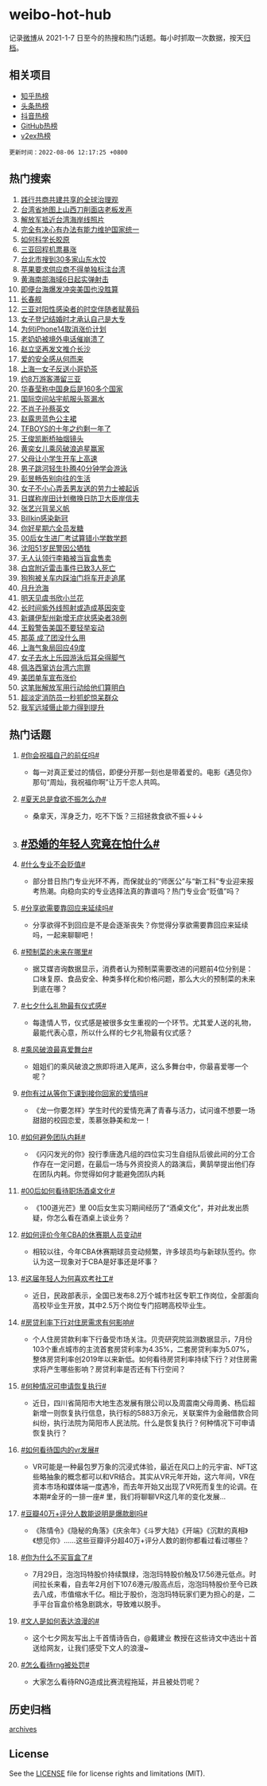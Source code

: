 # weibo-hot-hub

记录[微博](https://www.weibo.com)从 2021-1-7 日至今的热搜和热门话题。每小时抓取一次数据，按天[归档](archives)。

## 相关项目

- [知乎热榜](https://github.com/lonnyzhang423/zhihu-hot-hub)
- [头条热榜](https://github.com/lonnyzhang423/toutiao-hot-hub)
- [抖音热榜](https://github.com/lonnyzhang423/douyin-hot-hub)
- [GitHub热榜](https://github.com/lonnyzhang423/github-hot-hub)
- [v2ex热榜](https://github.com/lonnyzhang423/v2ex-hot-hub)


`更新时间：2022-08-06 12:17:25 +0800`

## 热门搜索

1. [践行共商共建共享的全球治理观](https://m.weibo.cn/search?containerid=100103type%3D1%26t%3D10%26q%3D%23%E8%B7%B5%E8%A1%8C%E5%85%B1%E5%95%86%E5%85%B1%E5%BB%BA%E5%85%B1%E4%BA%AB%E7%9A%84%E5%85%A8%E7%90%83%E6%B2%BB%E7%90%86%E8%A7%82%23&stream_entry_id=51&isnewpage=1&extparam=seat%3D1%26pos%3D0%26filter_type%3Drealtimehot%26dgr%3D0%26c_type%3D51%26cate%3D10103%26display_time%3D1659759443%26pre_seqid%3D16597594437610435143154&luicode=10000011&lfid=106003type%253D25%2526t%253D3%2526disable_hot%253D1%2526filter_type%253Drealtimehot)
1. [台湾省地图上山西刀削面店老板发声](https://m.weibo.cn/search?containerid=100103type%3D1%26t%3D10%26q%3D%23%E5%8F%B0%E6%B9%BE%E7%9C%81%E5%9C%B0%E5%9B%BE%E4%B8%8A%E5%B1%B1%E8%A5%BF%E5%88%80%E5%89%8A%E9%9D%A2%E5%BA%97%E8%80%81%E6%9D%BF%E5%8F%91%E5%A3%B0%23&stream_entry_id=31&isnewpage=1&extparam=seat%3D1%26lcate%3D5001%26c_type%3D31%26cate%3D0%26filter_type%3Drealtimehot%26pos%3D0%26flag%3D4%26realpos%3D1%26dgr%3D0%26display_time%3D1659759443%26pre_seqid%3D16597594437610435143154&luicode=10000011&lfid=106003type%253D25%2526t%253D3%2526disable_hot%253D1%2526filter_type%253Drealtimehot)
1. [解放军抵近台湾海岸线照片](https://m.weibo.cn/search?containerid=100103type%3D1%26t%3D10%26q%3D%23%E8%A7%A3%E6%94%BE%E5%86%9B%E6%8A%B5%E8%BF%91%E5%8F%B0%E6%B9%BE%E6%B5%B7%E5%B2%B8%E7%BA%BF%E7%85%A7%E7%89%87%23&stream_entry_id=31&isnewpage=1&extparam=seat%3D1%26lcate%3D5001%26c_type%3D31%26cate%3D0%26filter_type%3Drealtimehot%26pos%3D1%26flag%3D16%26realpos%3D2%26dgr%3D0%26display_time%3D1659759443%26pre_seqid%3D16597594437610435143154&luicode=10000011&lfid=106003type%253D25%2526t%253D3%2526disable_hot%253D1%2526filter_type%253Drealtimehot)
1. [完全有决心有办法有能力维护国家统一](https://m.weibo.cn/search?containerid=100103type%3D1%26t%3D10%26q%3D%23%E5%AE%8C%E5%85%A8%E6%9C%89%E5%86%B3%E5%BF%83%E6%9C%89%E5%8A%9E%E6%B3%95%E6%9C%89%E8%83%BD%E5%8A%9B%E7%BB%B4%E6%8A%A4%E5%9B%BD%E5%AE%B6%E7%BB%9F%E4%B8%80%23&stream_entry_id=31&isnewpage=1&extparam=seat%3D1%26lcate%3D5001%26c_type%3D31%26cate%3D0%26filter_type%3Drealtimehot%26pos%3D2%26flag%3D0%26realpos%3D3%26dgr%3D0%26display_time%3D1659759443%26pre_seqid%3D16597594437610435143154&luicode=10000011&lfid=106003type%253D25%2526t%253D3%2526disable_hot%253D1%2526filter_type%253Drealtimehot)
1. [如何科学长胶原](https://m.weibo.cn/search?containerid=100103type%3D1%26t%3D10%26q%3D%23%E5%A6%82%E4%BD%95%E7%A7%91%E5%AD%A6%E9%95%BF%E8%83%B6%E5%8E%9F%23&stream_entry_id=31&isnewpage=1&extparam=seat%3D1%26lcate%3D5001%26c_type%3D31%26adid%3D162053%26cate%3D0%26filter_type%3Drealtimehot%26pos%3D3%26topic_ad%3D1%26dgr%3D0%26display_time%3D1659759443%26pre_seqid%3D16597594437610435143154&luicode=10000011&lfid=106003type%253D25%2526t%253D3%2526disable_hot%253D1%2526filter_type%253Drealtimehot)
1. [三亚回程机票暴涨](https://m.weibo.cn/search?containerid=100103type%3D1%26t%3D10%26q%3D%23%E4%B8%89%E4%BA%9A%E5%9B%9E%E7%A8%8B%E6%9C%BA%E7%A5%A8%E6%9A%B4%E6%B6%A8%23&stream_entry_id=31&isnewpage=1&extparam=seat%3D1%26lcate%3D5001%26c_type%3D31%26cate%3D0%26filter_type%3Drealtimehot%26pos%3D4%26flag%3D1%26realpos%3D4%26dgr%3D0%26display_time%3D1659759443%26pre_seqid%3D16597594437610435143154&luicode=10000011&lfid=106003type%253D25%2526t%253D3%2526disable_hot%253D1%2526filter_type%253Drealtimehot)
1. [台北市搜到30多家山东水饺](https://m.weibo.cn/search?containerid=100103type%3D1%26t%3D10%26q%3D%23%E5%8F%B0%E5%8C%97%E5%B8%82%E6%90%9C%E5%88%B030%E5%A4%9A%E5%AE%B6%E5%B1%B1%E4%B8%9C%E6%B0%B4%E9%A5%BA%23&stream_entry_id=31&isnewpage=1&extparam=seat%3D1%26lcate%3D5001%26c_type%3D31%26cate%3D0%26filter_type%3Drealtimehot%26pos%3D5%26flag%3D1%26realpos%3D5%26dgr%3D0%26display_time%3D1659759443%26pre_seqid%3D16597594437610435143154&luicode=10000011&lfid=106003type%253D25%2526t%253D3%2526disable_hot%253D1%2526filter_type%253Drealtimehot)
1. [苹果要求供应商不得单独标注台湾](https://m.weibo.cn/search?containerid=100103type%3D1%26t%3D10%26q%3D%23%E8%8B%B9%E6%9E%9C%E8%A6%81%E6%B1%82%E4%BE%9B%E5%BA%94%E5%95%86%E4%B8%8D%E5%BE%97%E5%8D%95%E7%8B%AC%E6%A0%87%E6%B3%A8%E5%8F%B0%E6%B9%BE%23&stream_entry_id=31&isnewpage=1&extparam=seat%3D1%26lcate%3D5001%26c_type%3D31%26cate%3D0%26filter_type%3Drealtimehot%26pos%3D6%26flag%3D0%26realpos%3D6%26dgr%3D0%26display_time%3D1659759443%26pre_seqid%3D16597594437610435143154&luicode=10000011&lfid=106003type%253D25%2526t%253D3%2526disable_hot%253D1%2526filter_type%253Drealtimehot)
1. [黄海南部海域6日起实弹射击](https://m.weibo.cn/search?containerid=100103type%3D1%26t%3D10%26q%3D%23%E9%BB%84%E6%B5%B7%E5%8D%97%E9%83%A8%E6%B5%B7%E5%9F%9F6%E6%97%A5%E8%B5%B7%E5%AE%9E%E5%BC%B9%E5%B0%84%E5%87%BB%23&stream_entry_id=31&isnewpage=1&extparam=seat%3D1%26lcate%3D5001%26c_type%3D31%26cate%3D0%26filter_type%3Drealtimehot%26pos%3D7%26flag%3D1%26realpos%3D7%26dgr%3D0%26display_time%3D1659759443%26pre_seqid%3D16597594437610435143154&luicode=10000011&lfid=106003type%253D25%2526t%253D3%2526disable_hot%253D1%2526filter_type%253Drealtimehot)
1. [即便台海爆发冲突美国也没胜算](https://m.weibo.cn/search?containerid=100103type%3D1%26t%3D10%26q%3D%23%E5%8D%B3%E4%BE%BF%E5%8F%B0%E6%B5%B7%E7%88%86%E5%8F%91%E5%86%B2%E7%AA%81%E7%BE%8E%E5%9B%BD%E4%B9%9F%E6%B2%A1%E8%83%9C%E7%AE%97%23&stream_entry_id=31&isnewpage=1&extparam=seat%3D1%26lcate%3D5001%26c_type%3D31%26cate%3D0%26filter_type%3Drealtimehot%26pos%3D8%26flag%3D0%26realpos%3D8%26dgr%3D0%26display_time%3D1659759443%26pre_seqid%3D16597594437610435143154&luicode=10000011&lfid=106003type%253D25%2526t%253D3%2526disable_hot%253D1%2526filter_type%253Drealtimehot)
1. [长春舰](https://m.weibo.cn/search?containerid=100103type%3D1%26t%3D10%26q%3D%23%E9%95%BF%E6%98%A5%E8%88%B0%23&stream_entry_id=31&isnewpage=1&extparam=seat%3D1%26lcate%3D5001%26c_type%3D31%26cate%3D0%26filter_type%3Drealtimehot%26pos%3D9%26flag%3D0%26realpos%3D9%26dgr%3D0%26display_time%3D1659759443%26pre_seqid%3D16597594437610435143154&luicode=10000011&lfid=106003type%253D25%2526t%253D3%2526disable_hot%253D1%2526filter_type%253Drealtimehot)
1. [三亚对阳性感染者的时空伴随者赋黄码](https://m.weibo.cn/search?containerid=100103type%3D1%26t%3D10%26q%3D%23%E4%B8%89%E4%BA%9A%E5%AF%B9%E9%98%B3%E6%80%A7%E6%84%9F%E6%9F%93%E8%80%85%E7%9A%84%E6%97%B6%E7%A9%BA%E4%BC%B4%E9%9A%8F%E8%80%85%E8%B5%8B%E9%BB%84%E7%A0%81%23&stream_entry_id=31&isnewpage=1&extparam=seat%3D1%26lcate%3D5001%26c_type%3D31%26cate%3D0%26filter_type%3Drealtimehot%26pos%3D10%26flag%3D0%26realpos%3D10%26dgr%3D0%26display_time%3D1659759443%26pre_seqid%3D16597594437610435143154&luicode=10000011&lfid=106003type%253D25%2526t%253D3%2526disable_hot%253D1%2526filter_type%253Drealtimehot)
1. [女子登记结婚时才承认自己是大专](https://m.weibo.cn/search?containerid=100103type%3D1%26t%3D10%26q%3D%23%E5%A5%B3%E5%AD%90%E7%99%BB%E8%AE%B0%E7%BB%93%E5%A9%9A%E6%97%B6%E6%89%8D%E6%89%BF%E8%AE%A4%E8%87%AA%E5%B7%B1%E6%98%AF%E5%A4%A7%E4%B8%93%23&stream_entry_id=31&isnewpage=1&extparam=seat%3D1%26lcate%3D5001%26c_type%3D31%26cate%3D0%26filter_type%3Drealtimehot%26pos%3D11%26flag%3D2%26realpos%3D11%26dgr%3D0%26display_time%3D1659759443%26pre_seqid%3D16597594437610435143154&luicode=10000011&lfid=106003type%253D25%2526t%253D3%2526disable_hot%253D1%2526filter_type%253Drealtimehot)
1. [为何iPhone14取消涨价计划](https://m.weibo.cn/search?containerid=100103type%3D1%26t%3D10%26q%3D%23%E4%B8%BA%E4%BD%95iPhone14%E5%8F%96%E6%B6%88%E6%B6%A8%E4%BB%B7%E8%AE%A1%E5%88%92%23&stream_entry_id=31&isnewpage=1&extparam=seat%3D1%26lcate%3D5001%26c_type%3D31%26cate%3D0%26filter_type%3Drealtimehot%26pos%3D12%26flag%3D1%26realpos%3D12%26dgr%3D0%26display_time%3D1659759443%26pre_seqid%3D16597594437610435143154&luicode=10000011&lfid=106003type%253D25%2526t%253D3%2526disable_hot%253D1%2526filter_type%253Drealtimehot)
1. [老奶奶被境外电话催崩溃了](https://m.weibo.cn/search?containerid=100103type%3D1%26t%3D10%26q%3D%23%E8%80%81%E5%A5%B6%E5%A5%B6%E8%A2%AB%E5%A2%83%E5%A4%96%E7%94%B5%E8%AF%9D%E5%82%AC%E5%B4%A9%E6%BA%83%E4%BA%86%23&stream_entry_id=31&isnewpage=1&extparam=seat%3D1%26lcate%3D5001%26c_type%3D31%26cate%3D0%26filter_type%3Drealtimehot%26pos%3D13%26flag%3D0%26realpos%3D13%26dgr%3D0%26display_time%3D1659759443%26pre_seqid%3D16597594437610435143154&luicode=10000011&lfid=106003type%253D25%2526t%253D3%2526disable_hot%253D1%2526filter_type%253Drealtimehot)
1. [赵立坚再发文推介长沙](https://m.weibo.cn/search?containerid=100103type%3D1%26t%3D10%26q%3D%23%E8%B5%B5%E7%AB%8B%E5%9D%9A%E5%86%8D%E5%8F%91%E6%96%87%E6%8E%A8%E4%BB%8B%E9%95%BF%E6%B2%99%23&stream_entry_id=31&isnewpage=1&extparam=seat%3D1%26lcate%3D5001%26c_type%3D31%26cate%3D0%26filter_type%3Drealtimehot%26pos%3D14%26flag%3D1%26realpos%3D14%26dgr%3D0%26display_time%3D1659759443%26pre_seqid%3D16597594437610435143154&luicode=10000011&lfid=106003type%253D25%2526t%253D3%2526disable_hot%253D1%2526filter_type%253Drealtimehot)
1. [爱的安全感从何而来](https://m.weibo.cn/search?containerid=100103type%3D1%26t%3D10%26q%3D%23%E7%88%B1%E7%9A%84%E5%AE%89%E5%85%A8%E6%84%9F%E4%BB%8E%E4%BD%95%E8%80%8C%E6%9D%A5%23&stream_entry_id=31&isnewpage=1&extparam=seat%3D1%26lcate%3D5001%26c_type%3D31%26adid%3D162170%26cate%3D0%26filter_type%3Drealtimehot%26pos%3D15%26flag%3D0%26realpos%3D15%26dgr%3D0%26display_time%3D1659759443%26pre_seqid%3D16597594437610435143154&luicode=10000011&lfid=106003type%253D25%2526t%253D3%2526disable_hot%253D1%2526filter_type%253Drealtimehot)
1. [上海一女子反送小哥奶茶](https://m.weibo.cn/search?containerid=100103type%3D1%26t%3D10%26q%3D%23%E4%B8%8A%E6%B5%B7%E4%B8%80%E5%A5%B3%E5%AD%90%E5%8F%8D%E9%80%81%E5%B0%8F%E5%93%A5%E5%A5%B6%E8%8C%B6%23&stream_entry_id=31&isnewpage=1&extparam=seat%3D1%26lcate%3D5001%26c_type%3D31%26cate%3D0%26filter_type%3Drealtimehot%26pos%3D16%26flag%3D1%26realpos%3D16%26dgr%3D0%26display_time%3D1659759443%26pre_seqid%3D16597594437610435143154&luicode=10000011&lfid=106003type%253D25%2526t%253D3%2526disable_hot%253D1%2526filter_type%253Drealtimehot)
1. [约8万游客滞留三亚](https://m.weibo.cn/search?containerid=100103type%3D1%26t%3D10%26q%3D%23%E7%BA%A68%E4%B8%87%E6%B8%B8%E5%AE%A2%E6%BB%9E%E7%95%99%E4%B8%89%E4%BA%9A%23&stream_entry_id=31&isnewpage=1&extparam=seat%3D1%26lcate%3D5001%26c_type%3D31%26cate%3D0%26filter_type%3Drealtimehot%26pos%3D17%26flag%3D0%26realpos%3D17%26dgr%3D0%26display_time%3D1659759443%26pre_seqid%3D16597594437610435143154&luicode=10000011&lfid=106003type%253D25%2526t%253D3%2526disable_hot%253D1%2526filter_type%253Drealtimehot)
1. [华春莹称中国身后是160多个国家](https://m.weibo.cn/search?containerid=100103type%3D1%26t%3D10%26q%3D%23%E5%8D%8E%E6%98%A5%E8%8E%B9%E7%A7%B0%E4%B8%AD%E5%9B%BD%E8%BA%AB%E5%90%8E%E6%98%AF160%E5%A4%9A%E4%B8%AA%E5%9B%BD%E5%AE%B6%23&stream_entry_id=31&isnewpage=1&extparam=seat%3D1%26lcate%3D5001%26c_type%3D31%26cate%3D0%26filter_type%3Drealtimehot%26pos%3D18%26flag%3D0%26realpos%3D18%26dgr%3D0%26display_time%3D1659759443%26pre_seqid%3D16597594437610435143154&luicode=10000011&lfid=106003type%253D25%2526t%253D3%2526disable_hot%253D1%2526filter_type%253Drealtimehot)
1. [国际空间站宇航服头盔漏水](https://m.weibo.cn/search?containerid=100103type%3D1%26t%3D10%26q%3D%23%E5%9B%BD%E9%99%85%E7%A9%BA%E9%97%B4%E7%AB%99%E5%AE%87%E8%88%AA%E6%9C%8D%E5%A4%B4%E7%9B%94%E6%BC%8F%E6%B0%B4%23&stream_entry_id=31&isnewpage=1&extparam=seat%3D1%26lcate%3D5001%26c_type%3D31%26cate%3D0%26filter_type%3Drealtimehot%26pos%3D19%26flag%3D1%26realpos%3D19%26dgr%3D0%26display_time%3D1659759443%26pre_seqid%3D16597594437610435143154&luicode=10000011&lfid=106003type%253D25%2526t%253D3%2526disable_hot%253D1%2526filter_type%253Drealtimehot)
1. [不肖子孙蔡英文](https://m.weibo.cn/search?containerid=100103type%3D1%26t%3D10%26q%3D%23%E4%B8%8D%E8%82%96%E5%AD%90%E5%AD%99%E8%94%A1%E8%8B%B1%E6%96%87%23&stream_entry_id=31&isnewpage=1&extparam=seat%3D1%26lcate%3D5001%26c_type%3D31%26cate%3D0%26filter_type%3Drealtimehot%26pos%3D20%26flag%3D2%26realpos%3D20%26dgr%3D0%26display_time%3D1659759443%26pre_seqid%3D16597594437610435143154&luicode=10000011&lfid=106003type%253D25%2526t%253D3%2526disable_hot%253D1%2526filter_type%253Drealtimehot)
1. [赵露思蓝色公主裙](https://m.weibo.cn/search?containerid=100103type%3D1%26t%3D10%26q%3D%23%E8%B5%B5%E9%9C%B2%E6%80%9D%E8%93%9D%E8%89%B2%E5%85%AC%E4%B8%BB%E8%A3%99%23&stream_entry_id=31&isnewpage=1&extparam=seat%3D1%26lcate%3D5001%26c_type%3D31%26cate%3D0%26filter_type%3Drealtimehot%26pos%3D21%26flag%3D1%26realpos%3D21%26dgr%3D0%26display_time%3D1659759443%26pre_seqid%3D16597594437610435143154&luicode=10000011&lfid=106003type%253D25%2526t%253D3%2526disable_hot%253D1%2526filter_type%253Drealtimehot)
1. [TFBOYS的十年之约剩一年了](https://m.weibo.cn/search?containerid=100103type%3D1%26t%3D10%26q%3D%23TFBOYS%E7%9A%84%E5%8D%81%E5%B9%B4%E4%B9%8B%E7%BA%A6%E5%89%A9%E4%B8%80%E5%B9%B4%E4%BA%86%23&stream_entry_id=31&isnewpage=1&extparam=seat%3D1%26lcate%3D5001%26c_type%3D31%26cate%3D0%26filter_type%3Drealtimehot%26pos%3D22%26flag%3D0%26realpos%3D22%26dgr%3D0%26display_time%3D1659759443%26pre_seqid%3D16597594437610435143154&luicode=10000011&lfid=106003type%253D25%2526t%253D3%2526disable_hot%253D1%2526filter_type%253Drealtimehot)
1. [王俊凯断桥抽烟镜头](https://m.weibo.cn/search?containerid=100103type%3D1%26t%3D10%26q%3D%23%E7%8E%8B%E4%BF%8A%E5%87%AF%E6%96%AD%E6%A1%A5%E6%8A%BD%E7%83%9F%E9%95%9C%E5%A4%B4%23&stream_entry_id=31&isnewpage=1&extparam=seat%3D1%26lcate%3D5001%26c_type%3D31%26cate%3D0%26filter_type%3Drealtimehot%26pos%3D23%26flag%3D1%26realpos%3D23%26dgr%3D0%26display_time%3D1659759443%26pre_seqid%3D16597594437610435143154&luicode=10000011&lfid=106003type%253D25%2526t%253D3%2526disable_hot%253D1%2526filter_type%253Drealtimehot)
1. [黄奕女儿乘风破浪追星赢家](https://m.weibo.cn/search?containerid=100103type%3D1%26t%3D10%26q%3D%23%E9%BB%84%E5%A5%95%E5%A5%B3%E5%84%BF%E4%B9%98%E9%A3%8E%E7%A0%B4%E6%B5%AA%E8%BF%BD%E6%98%9F%E8%B5%A2%E5%AE%B6%23&stream_entry_id=31&isnewpage=1&extparam=seat%3D1%26lcate%3D5001%26c_type%3D31%26cate%3D0%26filter_type%3Drealtimehot%26pos%3D24%26flag%3D1%26realpos%3D24%26dgr%3D0%26display_time%3D1659759443%26pre_seqid%3D16597594437610435143154&luicode=10000011&lfid=106003type%253D25%2526t%253D3%2526disable_hot%253D1%2526filter_type%253Drealtimehot)
1. [父母让小学生开车上高速](https://m.weibo.cn/search?containerid=100103type%3D1%26t%3D10%26q%3D%23%E7%88%B6%E6%AF%8D%E8%AE%A9%E5%B0%8F%E5%AD%A6%E7%94%9F%E5%BC%80%E8%BD%A6%E4%B8%8A%E9%AB%98%E9%80%9F%23&stream_entry_id=31&isnewpage=1&extparam=seat%3D1%26lcate%3D5001%26c_type%3D31%26cate%3D0%26filter_type%3Drealtimehot%26pos%3D25%26flag%3D1%26realpos%3D25%26dgr%3D0%26display_time%3D1659759443%26pre_seqid%3D16597594437610435143154&luicode=10000011&lfid=106003type%253D25%2526t%253D3%2526disable_hot%253D1%2526filter_type%253Drealtimehot)
1. [男子跳河轻生扑腾40分钟学会游泳](https://m.weibo.cn/search?containerid=100103type%3D1%26t%3D10%26q%3D%23%E7%94%B7%E5%AD%90%E8%B7%B3%E6%B2%B3%E8%BD%BB%E7%94%9F%E6%89%91%E8%85%BE40%E5%88%86%E9%92%9F%E5%AD%A6%E4%BC%9A%E6%B8%B8%E6%B3%B3%23&stream_entry_id=31&isnewpage=1&extparam=seat%3D1%26lcate%3D5001%26c_type%3D31%26cate%3D0%26filter_type%3Drealtimehot%26pos%3D26%26flag%3D0%26realpos%3D26%26dgr%3D0%26display_time%3D1659759443%26pre_seqid%3D16597594437610435143154&luicode=10000011&lfid=106003type%253D25%2526t%253D3%2526disable_hot%253D1%2526filter_type%253Drealtimehot)
1. [彭昱畅告别向往的生活](https://m.weibo.cn/search?containerid=100103type%3D1%26t%3D10%26q%3D%23%E5%BD%AD%E6%98%B1%E7%95%85%E5%91%8A%E5%88%AB%E5%90%91%E5%BE%80%E7%9A%84%E7%94%9F%E6%B4%BB%23&stream_entry_id=31&isnewpage=1&extparam=seat%3D1%26lcate%3D5001%26c_type%3D31%26cate%3D0%26filter_type%3Drealtimehot%26pos%3D27%26flag%3D0%26realpos%3D27%26dgr%3D0%26display_time%3D1659759443%26pre_seqid%3D16597594437610435143154&luicode=10000011&lfid=106003type%253D25%2526t%253D3%2526disable_hot%253D1%2526filter_type%253Drealtimehot)
1. [女子不小心弄丢男友送的劳力士被起诉](https://m.weibo.cn/search?containerid=100103type%3D1%26t%3D10%26q%3D%23%E5%A5%B3%E5%AD%90%E4%B8%8D%E5%B0%8F%E5%BF%83%E5%BC%84%E4%B8%A2%E7%94%B7%E5%8F%8B%E9%80%81%E7%9A%84%E5%8A%B3%E5%8A%9B%E5%A3%AB%E8%A2%AB%E8%B5%B7%E8%AF%89%23&stream_entry_id=31&isnewpage=1&extparam=seat%3D1%26lcate%3D5001%26c_type%3D31%26cate%3D0%26filter_type%3Drealtimehot%26pos%3D28%26flag%3D0%26realpos%3D28%26dgr%3D0%26display_time%3D1659759443%26pre_seqid%3D16597594437610435143154&luicode=10000011&lfid=106003type%253D25%2526t%253D3%2526disable_hot%253D1%2526filter_type%253Drealtimehot)
1. [日媒称岸田计划撤换日防卫大臣岸信夫](https://m.weibo.cn/search?containerid=100103type%3D1%26t%3D10%26q%3D%23%E6%97%A5%E5%AA%92%E7%A7%B0%E5%B2%B8%E7%94%B0%E8%AE%A1%E5%88%92%E6%92%A4%E6%8D%A2%E6%97%A5%E9%98%B2%E5%8D%AB%E5%A4%A7%E8%87%A3%E5%B2%B8%E4%BF%A1%E5%A4%AB%23&stream_entry_id=31&isnewpage=1&extparam=seat%3D1%26lcate%3D5001%26c_type%3D31%26cate%3D0%26filter_type%3Drealtimehot%26pos%3D29%26flag%3D1%26realpos%3D29%26dgr%3D0%26display_time%3D1659759443%26pre_seqid%3D16597594437610435143154&luicode=10000011&lfid=106003type%253D25%2526t%253D3%2526disable_hot%253D1%2526filter_type%253Drealtimehot)
1. [张艺兴背吴义帆](https://m.weibo.cn/search?containerid=100103type%3D1%26t%3D10%26q%3D%23%E5%BC%A0%E8%89%BA%E5%85%B4%E8%83%8C%E5%90%B4%E4%B9%89%E5%B8%86%23&stream_entry_id=31&isnewpage=1&extparam=seat%3D1%26lcate%3D5001%26c_type%3D31%26cate%3D0%26filter_type%3Drealtimehot%26pos%3D30%26flag%3D0%26realpos%3D30%26dgr%3D0%26display_time%3D1659759443%26pre_seqid%3D16597594437610435143154&luicode=10000011&lfid=106003type%253D25%2526t%253D3%2526disable_hot%253D1%2526filter_type%253Drealtimehot)
1. [Billkin感染新冠](https://m.weibo.cn/search?containerid=100103type%3D1%26t%3D10%26q%3D%23Billkin%E6%84%9F%E6%9F%93%E6%96%B0%E5%86%A0%23&stream_entry_id=31&isnewpage=1&extparam=seat%3D1%26lcate%3D5001%26c_type%3D31%26cate%3D0%26filter_type%3Drealtimehot%26pos%3D31%26flag%3D0%26realpos%3D31%26dgr%3D0%26display_time%3D1659759443%26pre_seqid%3D16597594437610435143154&luicode=10000011&lfid=106003type%253D25%2526t%253D3%2526disable_hot%253D1%2526filter_type%253Drealtimehot)
1. [你好星期六全员发糖](https://m.weibo.cn/search?containerid=100103type%3D1%26t%3D10%26q%3D%23%E4%BD%A0%E5%A5%BD%E6%98%9F%E6%9C%9F%E5%85%AD%E5%85%A8%E5%91%98%E5%8F%91%E7%B3%96%23&stream_entry_id=31&isnewpage=1&extparam=seat%3D1%26lcate%3D5001%26c_type%3D31%26cate%3D0%26filter_type%3Drealtimehot%26pos%3D32%26flag%3D1%26realpos%3D32%26dgr%3D0%26display_time%3D1659759443%26pre_seqid%3D16597594437610435143154&luicode=10000011&lfid=106003type%253D25%2526t%253D3%2526disable_hot%253D1%2526filter_type%253Drealtimehot)
1. [00后女生进厂考试算错小学数学题](https://m.weibo.cn/search?containerid=100103type%3D1%26t%3D10%26q%3D%2300%E5%90%8E%E5%A5%B3%E7%94%9F%E8%BF%9B%E5%8E%82%E8%80%83%E8%AF%95%E7%AE%97%E9%94%99%E5%B0%8F%E5%AD%A6%E6%95%B0%E5%AD%A6%E9%A2%98%23&stream_entry_id=31&isnewpage=1&extparam=seat%3D1%26lcate%3D5001%26c_type%3D31%26cate%3D0%26filter_type%3Drealtimehot%26pos%3D33%26flag%3D1%26realpos%3D33%26dgr%3D0%26display_time%3D1659759443%26pre_seqid%3D16597594437610435143154&luicode=10000011&lfid=106003type%253D25%2526t%253D3%2526disable_hot%253D1%2526filter_type%253Drealtimehot)
1. [沈阳51岁民警因公牺牲](https://m.weibo.cn/search?containerid=100103type%3D1%26t%3D10%26q%3D%23%E6%B2%88%E9%98%B351%E5%B2%81%E6%B0%91%E8%AD%A6%E5%9B%A0%E5%85%AC%E7%89%BA%E7%89%B2%23&stream_entry_id=31&isnewpage=1&extparam=seat%3D1%26lcate%3D5001%26c_type%3D31%26cate%3D0%26filter_type%3Drealtimehot%26pos%3D34%26flag%3D1%26realpos%3D34%26dgr%3D0%26display_time%3D1659759443%26pre_seqid%3D16597594437610435143154&luicode=10000011&lfid=106003type%253D25%2526t%253D3%2526disable_hot%253D1%2526filter_type%253Drealtimehot)
1. [无人认领行李箱被当盲盒售卖](https://m.weibo.cn/search?containerid=100103type%3D1%26t%3D10%26q%3D%23%E6%97%A0%E4%BA%BA%E8%AE%A4%E9%A2%86%E8%A1%8C%E6%9D%8E%E7%AE%B1%E8%A2%AB%E5%BD%93%E7%9B%B2%E7%9B%92%E5%94%AE%E5%8D%96%23&stream_entry_id=31&isnewpage=1&extparam=seat%3D1%26lcate%3D5001%26c_type%3D31%26cate%3D0%26filter_type%3Drealtimehot%26pos%3D35%26flag%3D0%26realpos%3D35%26dgr%3D0%26display_time%3D1659759443%26pre_seqid%3D16597594437610435143154&luicode=10000011&lfid=106003type%253D25%2526t%253D3%2526disable_hot%253D1%2526filter_type%253Drealtimehot)
1. [白宫附近雷击事件已致3人死亡](https://m.weibo.cn/search?containerid=100103type%3D1%26t%3D10%26q%3D%23%E7%99%BD%E5%AE%AB%E9%99%84%E8%BF%91%E9%9B%B7%E5%87%BB%E4%BA%8B%E4%BB%B6%E5%B7%B2%E8%87%B43%E4%BA%BA%E6%AD%BB%E4%BA%A1%23&stream_entry_id=31&isnewpage=1&extparam=seat%3D1%26lcate%3D5001%26c_type%3D31%26cate%3D0%26filter_type%3Drealtimehot%26pos%3D36%26flag%3D0%26realpos%3D36%26dgr%3D0%26display_time%3D1659759443%26pre_seqid%3D16597594437610435143154&luicode=10000011&lfid=106003type%253D25%2526t%253D3%2526disable_hot%253D1%2526filter_type%253Drealtimehot)
1. [狗狗被关车内踩油门将车开走追尾](https://m.weibo.cn/search?containerid=100103type%3D1%26t%3D10%26q%3D%23%E7%8B%97%E7%8B%97%E8%A2%AB%E5%85%B3%E8%BD%A6%E5%86%85%E8%B8%A9%E6%B2%B9%E9%97%A8%E5%B0%86%E8%BD%A6%E5%BC%80%E8%B5%B0%E8%BF%BD%E5%B0%BE%23&stream_entry_id=31&isnewpage=1&extparam=seat%3D1%26lcate%3D5001%26c_type%3D31%26cate%3D0%26filter_type%3Drealtimehot%26pos%3D37%26flag%3D0%26realpos%3D37%26dgr%3D0%26display_time%3D1659759443%26pre_seqid%3D16597594437610435143154&luicode=10000011&lfid=106003type%253D25%2526t%253D3%2526disable_hot%253D1%2526filter_type%253Drealtimehot)
1. [月升沧海](http://m.weibo.cn/c/wbox?&id=j84w2uenjc&roomid=11423&q=%23%E6%9C%88%E5%8D%87%E6%B2%A7%E6%B5%B7%23&extparam=seat%3D1%26lcate%3D5001%26c_type%3D31%26cate%3D0%26filter_type%3Drealtimehot%26pos%3D38%26flag%3D1%26realpos%3D38%26dgr%3D0%26display_time%3D1659759443%26pre_seqid%3D16597594437610435143154&luicode=10000011&lfid=106003type%253D25%2526t%253D3%2526disable_hot%253D1%2526filter_type%253Drealtimehot)
1. [明天见虞书欣小兰花](https://m.weibo.cn/search?containerid=100103type%3D1%26t%3D10%26q%3D%23%E6%98%8E%E5%A4%A9%E8%A7%81%E8%99%9E%E4%B9%A6%E6%AC%A3%E5%B0%8F%E5%85%B0%E8%8A%B1%23&stream_entry_id=31&isnewpage=1&extparam=seat%3D1%26lcate%3D5001%26c_type%3D31%26cate%3D0%26filter_type%3Drealtimehot%26pos%3D39%26flag%3D1%26realpos%3D39%26dgr%3D0%26display_time%3D1659759443%26pre_seqid%3D16597594437610435143154&luicode=10000011&lfid=106003type%253D25%2526t%253D3%2526disable_hot%253D1%2526filter_type%253Drealtimehot)
1. [长时间紫外线照射或造成基因突变](https://m.weibo.cn/search?containerid=100103type%3D1%26t%3D10%26q%3D%23%E9%95%BF%E6%97%B6%E9%97%B4%E7%B4%AB%E5%A4%96%E7%BA%BF%E7%85%A7%E5%B0%84%E6%88%96%E9%80%A0%E6%88%90%E5%9F%BA%E5%9B%A0%E7%AA%81%E5%8F%98%23&stream_entry_id=31&isnewpage=1&extparam=seat%3D1%26lcate%3D5001%26c_type%3D31%26cate%3D0%26filter_type%3Drealtimehot%26pos%3D40%26flag%3D0%26realpos%3D40%26dgr%3D0%26display_time%3D1659759443%26pre_seqid%3D16597594437610435143154&luicode=10000011&lfid=106003type%253D25%2526t%253D3%2526disable_hot%253D1%2526filter_type%253Drealtimehot)
1. [新疆伊犁州新增无症状感染者38例](https://m.weibo.cn/search?containerid=100103type%3D1%26t%3D10%26q%3D%23%E6%96%B0%E7%96%86%E4%BC%8A%E7%8A%81%E5%B7%9E%E6%96%B0%E5%A2%9E%E6%97%A0%E7%97%87%E7%8A%B6%E6%84%9F%E6%9F%93%E8%80%8538%E4%BE%8B%23&stream_entry_id=31&isnewpage=1&extparam=seat%3D1%26lcate%3D5001%26c_type%3D31%26cate%3D0%26filter_type%3Drealtimehot%26pos%3D41%26flag%3D0%26realpos%3D41%26dgr%3D0%26display_time%3D1659759443%26pre_seqid%3D16597594437610435143154&luicode=10000011&lfid=106003type%253D25%2526t%253D3%2526disable_hot%253D1%2526filter_type%253Drealtimehot)
1. [王毅警告美国不要轻举妄动](https://m.weibo.cn/search?containerid=100103type%3D1%26t%3D10%26q%3D%23%E7%8E%8B%E6%AF%85%E8%AD%A6%E5%91%8A%E7%BE%8E%E5%9B%BD%E4%B8%8D%E8%A6%81%E8%BD%BB%E4%B8%BE%E5%A6%84%E5%8A%A8%23&stream_entry_id=31&isnewpage=1&extparam=seat%3D1%26lcate%3D5001%26c_type%3D31%26cate%3D0%26filter_type%3Drealtimehot%26pos%3D42%26flag%3D0%26realpos%3D42%26dgr%3D0%26display_time%3D1659759443%26pre_seqid%3D16597594437610435143154&luicode=10000011&lfid=106003type%253D25%2526t%253D3%2526disable_hot%253D1%2526filter_type%253Drealtimehot)
1. [那英 成了团没什么用](https://m.weibo.cn/search?containerid=100103type%3D1%26t%3D10%26q%3D%E9%82%A3%E8%8B%B1+%E6%88%90%E4%BA%86%E5%9B%A2%E6%B2%A1%E4%BB%80%E4%B9%88%E7%94%A8&stream_entry_id=31&isnewpage=1&extparam=seat%3D1%26lcate%3D5001%26c_type%3D31%26cate%3D0%26filter_type%3Drealtimehot%26pos%3D43%26flag%3D0%26realpos%3D43%26dgr%3D0%26display_time%3D1659759443%26pre_seqid%3D16597594437610435143154&luicode=10000011&lfid=106003type%253D25%2526t%253D3%2526disable_hot%253D1%2526filter_type%253Drealtimehot)
1. [上海气象局回应49度](https://m.weibo.cn/search?containerid=100103type%3D1%26t%3D10%26q%3D%23%E4%B8%8A%E6%B5%B7%E6%B0%94%E8%B1%A1%E5%B1%80%E5%9B%9E%E5%BA%9449%E5%BA%A6%23&stream_entry_id=31&isnewpage=1&extparam=seat%3D1%26lcate%3D5001%26c_type%3D31%26cate%3D0%26filter_type%3Drealtimehot%26pos%3D44%26flag%3D0%26realpos%3D44%26dgr%3D0%26display_time%3D1659759443%26pre_seqid%3D16597594437610435143154&luicode=10000011&lfid=106003type%253D25%2526t%253D3%2526disable_hot%253D1%2526filter_type%253Drealtimehot)
1. [女子去水上乐园游泳后耳朵得脚气](https://m.weibo.cn/search?containerid=100103type%3D1%26t%3D10%26q%3D%23%E5%A5%B3%E5%AD%90%E5%8E%BB%E6%B0%B4%E4%B8%8A%E4%B9%90%E5%9B%AD%E6%B8%B8%E6%B3%B3%E5%90%8E%E8%80%B3%E6%9C%B5%E5%BE%97%E8%84%9A%E6%B0%94%23&stream_entry_id=31&isnewpage=1&extparam=seat%3D1%26lcate%3D5001%26c_type%3D31%26cate%3D0%26filter_type%3Drealtimehot%26pos%3D45%26flag%3D0%26realpos%3D45%26dgr%3D0%26display_time%3D1659759443%26pre_seqid%3D16597594437610435143154&luicode=10000011&lfid=106003type%253D25%2526t%253D3%2526disable_hot%253D1%2526filter_type%253Drealtimehot)
1. [佩洛西窜访台湾六宗罪](https://m.weibo.cn/search?containerid=100103type%3D1%26t%3D10%26q%3D%23%E4%BD%A9%E6%B4%9B%E8%A5%BF%E7%AA%9C%E8%AE%BF%E5%8F%B0%E6%B9%BE%E5%85%AD%E5%AE%97%E7%BD%AA%23&stream_entry_id=31&isnewpage=1&extparam=seat%3D1%26lcate%3D5001%26c_type%3D31%26cate%3D0%26filter_type%3Drealtimehot%26pos%3D46%26flag%3D0%26realpos%3D46%26dgr%3D0%26display_time%3D1659759443%26pre_seqid%3D16597594437610435143154&luicode=10000011&lfid=106003type%253D25%2526t%253D3%2526disable_hot%253D1%2526filter_type%253Drealtimehot)
1. [美团单车宣布涨价](https://m.weibo.cn/search?containerid=100103type%3D1%26t%3D10%26q%3D%23%E7%BE%8E%E5%9B%A2%E5%8D%95%E8%BD%A6%E5%AE%A3%E5%B8%83%E6%B6%A8%E4%BB%B7%23&stream_entry_id=31&isnewpage=1&extparam=seat%3D1%26lcate%3D5001%26c_type%3D31%26cate%3D0%26filter_type%3Drealtimehot%26pos%3D47%26flag%3D0%26realpos%3D47%26dgr%3D0%26display_time%3D1659759443%26pre_seqid%3D16597594437610435143154&luicode=10000011&lfid=106003type%253D25%2526t%253D3%2526disable_hot%253D1%2526filter_type%253Drealtimehot)
1. [这笔账解放军用行动给他们算明白](https://m.weibo.cn/search?containerid=100103type%3D1%26t%3D10%26q%3D%23%E8%BF%99%E7%AC%94%E8%B4%A6%E8%A7%A3%E6%94%BE%E5%86%9B%E7%94%A8%E8%A1%8C%E5%8A%A8%E7%BB%99%E4%BB%96%E4%BB%AC%E7%AE%97%E6%98%8E%E7%99%BD%23&stream_entry_id=31&isnewpage=1&extparam=seat%3D1%26lcate%3D5001%26c_type%3D31%26cate%3D0%26filter_type%3Drealtimehot%26pos%3D48%26flag%3D0%26realpos%3D48%26dgr%3D0%26display_time%3D1659759443%26pre_seqid%3D16597594437610435143154&luicode=10000011&lfid=106003type%253D25%2526t%253D3%2526disable_hot%253D1%2526filter_type%253Drealtimehot)
1. [超淡定消防员一秒抓蛇惊呆群众](https://m.weibo.cn/search?containerid=100103type%3D1%26t%3D10%26q%3D%23%E8%B6%85%E6%B7%A1%E5%AE%9A%E6%B6%88%E9%98%B2%E5%91%98%E4%B8%80%E7%A7%92%E6%8A%93%E8%9B%87%E6%83%8A%E5%91%86%E7%BE%A4%E4%BC%97%23&stream_entry_id=31&isnewpage=1&extparam=seat%3D1%26lcate%3D5001%26c_type%3D31%26cate%3D0%26filter_type%3Drealtimehot%26pos%3D49%26flag%3D1%26realpos%3D49%26dgr%3D0%26display_time%3D1659759443%26pre_seqid%3D16597594437610435143154&luicode=10000011&lfid=106003type%253D25%2526t%253D3%2526disable_hot%253D1%2526filter_type%253Drealtimehot)
1. [我军远域慑止能力得到提升](https://m.weibo.cn/search?containerid=100103type%3D1%26t%3D10%26q%3D%23%E6%88%91%E5%86%9B%E8%BF%9C%E5%9F%9F%E6%85%91%E6%AD%A2%E8%83%BD%E5%8A%9B%E5%BE%97%E5%88%B0%E6%8F%90%E5%8D%87%23&stream_entry_id=31&isnewpage=1&extparam=seat%3D1%26lcate%3D5001%26c_type%3D31%26cate%3D0%26filter_type%3Drealtimehot%26pos%3D50%26flag%3D1%26realpos%3D50%26dgr%3D0%26display_time%3D1659759443%26pre_seqid%3D16597594437610435143154&luicode=10000011&lfid=106003type%253D25%2526t%253D3%2526disable_hot%253D1%2526filter_type%253Drealtimehot)

## 热门话题

1. [#你会祝福自己的前任吗#](https://m.weibo.cn/search?containerid=231522type%3D1%26t%3D10%26q%3D%23%E4%BD%A0%E4%BC%9A%E7%A5%9D%E7%A6%8F%E8%87%AA%E5%B7%B1%E7%9A%84%E5%89%8D%E4%BB%BB%E5%90%97%23&stream_entry_id=128&isnewpage=1&extparam=seat%3D1%26dgr%3D0%26pos%3D1-0-0%26c_type%3D128%26unitid%3Dm1659759334%26cate%3D5004%26lcate%3D5004%26display_time%3D1659759445%26pre_seqid%3D16597594451940286232&luicode=10000011&lfid=231648_-_4)
    - 每一对真正爱过的情侣，即便分开那一刻也是带着爱的。电影《遇见你》那句“周灿，我祝福你啊”让万千恋人共鸣。

1. [#夏天总是食欲不振怎么办#](https://m.weibo.cn/search?containerid=231522type%3D1%26t%3D10%26q%3D%23%E5%A4%8F%E5%A4%A9%E6%80%BB%E6%98%AF%E9%A3%9F%E6%AC%B2%E4%B8%8D%E6%8C%AF%E6%80%8E%E4%B9%88%E5%8A%9E%23&stream_entry_id=128&isnewpage=1&extparam=seat%3D1%26dgr%3D0%26pos%3D1-0-1%26c_type%3D128%26unitid%3D1659743166118%26cate%3D5004%26lcate%3D5004%26display_time%3D1659759445%26pre_seqid%3D16597594451940286232&luicode=10000011&lfid=231648_-_4)
    - 桑拿天，浑身乏力，吃不下饭？三招拯救食欲不振↓↓↓

1. [#恐婚的年轻人究竟在怕什么#](https://m.weibo.cn/search?containerid=231522type%3D1%26t%3D10%26q%3D%23%E6%81%90%E5%A9%9A%E7%9A%84%E5%B9%B4%E8%BD%BB%E4%BA%BA%E7%A9%B6%E7%AB%9F%E5%9C%A8%E6%80%95%E4%BB%80%E4%B9%88%23&stream_entry_id=128&isnewpage=1&extparam=seat%3D1%26dgr%3D0%26pos%3D1-0-2%26c_type%3D128%26unitid%3Dm1659759325%26cate%3D5004%26lcate%3D5004%26display_time%3D1659759445%26pre_seqid%3D16597594451940286232&luicode=10000011&lfid=231648_-_4)
    - 

1. [#什么专业不会贬值#](https://m.weibo.cn/search?containerid=231522type%3D1%26t%3D10%26q%3D%23%E4%BB%80%E4%B9%88%E4%B8%93%E4%B8%9A%E4%B8%8D%E4%BC%9A%E8%B4%AC%E5%80%BC%23&stream_entry_id=128&isnewpage=1&extparam=seat%3D1%26dgr%3D0%26pos%3D1-0-3%26c_type%3D128%26unitid%3D1659608483763%26cate%3D5004%26lcate%3D5004%26display_time%3D1659759445%26pre_seqid%3D16597594451940286232&luicode=10000011&lfid=231648_-_4)
    - 部分昔日热门专业光环不再，而保就业的“师医公”与“新工科”专业迎来报考热潮。向稳向实的专业选择法真的靠谱吗？热门专业会“贬值”吗？

1. [#分享欲需要靠回应来延续吗#](https://m.weibo.cn/search?containerid=231522type%3D1%26t%3D10%26q%3D%23%E5%88%86%E4%BA%AB%E6%AC%B2%E9%9C%80%E8%A6%81%E9%9D%A0%E5%9B%9E%E5%BA%94%E6%9D%A5%E5%BB%B6%E7%BB%AD%E5%90%97%23&stream_entry_id=128&isnewpage=1&extparam=seat%3D1%26dgr%3D0%26pos%3D1-0-4%26c_type%3D128%26unitid%3D1659603367556%26cate%3D5004%26lcate%3D5004%26display_time%3D1659759445%26pre_seqid%3D16597594451940286232&luicode=10000011&lfid=231648_-_4)
    - 分享欲得不到回应是不是会逐渐丧失？你觉得分享欲需要靠回应来延续吗，一起来聊聊吧！

1. [#预制菜的未来在哪里#](https://m.weibo.cn/search?containerid=231522type%3D1%26t%3D10%26q%3D%23%E9%A2%84%E5%88%B6%E8%8F%9C%E7%9A%84%E6%9C%AA%E6%9D%A5%E5%9C%A8%E5%93%AA%E9%87%8C%23&stream_entry_id=128&isnewpage=1&extparam=seat%3D1%26dgr%3D0%26pos%3D1-0-5%26c_type%3D128%26unitid%3D1659675381082%26cate%3D5004%26lcate%3D5004%26display_time%3D1659759445%26pre_seqid%3D16597594451940286232&luicode=10000011&lfid=231648_-_4)
    - 据艾媒咨询数据显示，消费者认为预制菜需要改进的问题前4位分别是：口味复原、食品安全、种类多样化和价格问题，那么大火的预制菜的未来到底在哪？

1. [#七夕什么礼物最有仪式感#](https://m.weibo.cn/search?containerid=231522type%3D1%26t%3D10%26q%3D%23%E4%B8%83%E5%A4%95%E4%BB%80%E4%B9%88%E7%A4%BC%E7%89%A9%E6%9C%80%E6%9C%89%E4%BB%AA%E5%BC%8F%E6%84%9F%23&stream_entry_id=128&isnewpage=1&extparam=seat%3D1%26dgr%3D0%26pos%3D1-0-6%26c_type%3D128%26unitid%3Dm1659759327%26cate%3D5004%26lcate%3D5004%26display_time%3D1659759445%26pre_seqid%3D16597594451940286232&luicode=10000011&lfid=231648_-_4)
    - 每逢情人节，仪式感是被很多女生重视的一个环节。尤其爱人送的礼物，最能代表心意，所以什么样的七夕礼物最有仪式感？

1. [#乘风破浪最喜爱舞台#](https://m.weibo.cn/search?containerid=231522type%3D1%26t%3D10%26q%3D%23%E4%B9%98%E9%A3%8E%E7%A0%B4%E6%B5%AA%E6%9C%80%E5%96%9C%E7%88%B1%E8%88%9E%E5%8F%B0%23&stream_entry_id=128&isnewpage=1&extparam=seat%3D1%26dgr%3D0%26pos%3D1-0-7%26c_type%3D128%26unitid%3D1659690072336%26cate%3D5004%26lcate%3D5004%26display_time%3D1659759445%26pre_seqid%3D16597594451940286232&luicode=10000011&lfid=231648_-_4)
    - 姐姐们的乘风破浪之旅即将进入尾声，这么多舞台中，你最喜爱哪一个呢？

1. [#你有过从等你下课到接你回家的爱情吗#](https://m.weibo.cn/search?containerid=231522type%3D1%26t%3D10%26q%3D%23%E4%BD%A0%E6%9C%89%E8%BF%87%E4%BB%8E%E7%AD%89%E4%BD%A0%E4%B8%8B%E8%AF%BE%E5%88%B0%E6%8E%A5%E4%BD%A0%E5%9B%9E%E5%AE%B6%E7%9A%84%E7%88%B1%E6%83%85%E5%90%97%23&stream_entry_id=128&isnewpage=1&extparam=seat%3D1%26dgr%3D0%26pos%3D1-0-8%26c_type%3D128%26unitid%3D1659675970361%26cate%3D5004%26lcate%3D5004%26display_time%3D1659759445%26pre_seqid%3D16597594451940286232&luicode=10000011&lfid=231648_-_4)
    - 《龙一你要怎样》学生时代的爱情充满了青春与活力，试问谁不想要一场甜甜的校园恋爱，羡慕张静美和龙一！

1. [#如何避免团队内耗#](https://m.weibo.cn/search?containerid=231522type%3D1%26t%3D10%26q%3D%23%E5%A6%82%E4%BD%95%E9%81%BF%E5%85%8D%E5%9B%A2%E9%98%9F%E5%86%85%E8%80%97%23&stream_entry_id=128&isnewpage=1&extparam=seat%3D1%26dgr%3D0%26pos%3D1-0-9%26c_type%3D128%26unitid%3D1659627377878%26cate%3D5004%26lcate%3D5004%26display_time%3D1659759445%26pre_seqid%3D16597594451940286232&luicode=10000011&lfid=231648_-_4)
    - 《闪闪发光的你》投行季唐逸凡组的四位实习生自组队后彼此间的分工合作存在一定问题，在最后一场与外资投资人的路演后，黄鹄举提出他们存在团队内耗。你觉得如何才能避免团队内耗

1. [#00后如何看待职场酒桌文化#](https://m.weibo.cn/search?containerid=231522type%3D1%26t%3D10%26q%3D%2300%E5%90%8E%E5%A6%82%E4%BD%95%E7%9C%8B%E5%BE%85%E8%81%8C%E5%9C%BA%E9%85%92%E6%A1%8C%E6%96%87%E5%8C%96%23&stream_entry_id=128&isnewpage=1&extparam=seat%3D1%26dgr%3D0%26pos%3D1-0-10%26c_type%3D128%26unitid%3Dm1659759309%26cate%3D5004%26lcate%3D5004%26display_time%3D1659759445%26pre_seqid%3D16597594451940286232&luicode=10000011&lfid=231648_-_4)
    - 《100道光芒》里 00后女生实习期间经历了“酒桌文化”，并对此发出质疑，你怎么看在酒桌上谈业务？

1. [#如何评价今年CBA的休赛期人员变动#](https://m.weibo.cn/search?containerid=231522type%3D1%26t%3D10%26q%3D%23%E5%A6%82%E4%BD%95%E8%AF%84%E4%BB%B7%E4%BB%8A%E5%B9%B4CBA%E7%9A%84%E4%BC%91%E8%B5%9B%E6%9C%9F%E4%BA%BA%E5%91%98%E5%8F%98%E5%8A%A8%23&stream_entry_id=128&isnewpage=1&extparam=seat%3D1%26dgr%3D0%26pos%3D1-0-11%26c_type%3D128%26unitid%3Dm1659759332%26cate%3D5004%26lcate%3D5004%26display_time%3D1659759445%26pre_seqid%3D16597594451940286232&luicode=10000011&lfid=231648_-_4)
    - 相较以往，今年CBA休赛期球员变动频繁，许多球员均与新球队签约。你认为这一现象对于CBA是好事还是坏事？

1. [#这届年轻人为何喜欢考社工#](https://m.weibo.cn/search?containerid=231522type%3D1%26t%3D10%26q%3D%23%E8%BF%99%E5%B1%8A%E5%B9%B4%E8%BD%BB%E4%BA%BA%E4%B8%BA%E4%BD%95%E5%96%9C%E6%AC%A2%E8%80%83%E7%A4%BE%E5%B7%A5%23&stream_entry_id=128&isnewpage=1&extparam=seat%3D1%26dgr%3D0%26pos%3D1-0-12%26c_type%3D128%26unitid%3D1659682302082%26cate%3D5004%26lcate%3D5004%26display_time%3D1659759445%26pre_seqid%3D16597594451940286232&luicode=10000011&lfid=231648_-_4)
    - 近日，民政部表示，全国已发布8.2万个城市社区专职工作岗位，全部面向高校毕业生开放，其中2.5万个岗位专门招聘高校毕业生。

1. [#房贷利率下行对住房需求有何影响#](https://m.weibo.cn/search?containerid=231522type%3D1%26t%3D10%26q%3D%23%E6%88%BF%E8%B4%B7%E5%88%A9%E7%8E%87%E4%B8%8B%E8%A1%8C%E5%AF%B9%E4%BD%8F%E6%88%BF%E9%9C%80%E6%B1%82%E6%9C%89%E4%BD%95%E5%BD%B1%E5%93%8D%23&stream_entry_id=128&isnewpage=1&extparam=seat%3D1%26dgr%3D0%26pos%3D1-0-13%26c_type%3D128%26unitid%3Dm1659759328%26cate%3D5004%26lcate%3D5004%26display_time%3D1659759445%26pre_seqid%3D16597594451940286232&luicode=10000011&lfid=231648_-_4)
    - 个人住房贷款利率下行备受市场关注。贝壳研究院监测数据显示，7月份103个重点城市的主流首套房贷利率为4.35%，二套房贷利率为5.07%，整体房贷利率创2019年以来新低。如何看待房贷利率持续下行？对住房需求将产生哪些影响？房贷利率是否还有下行空间？

1. [#何种情况可申请恢复执行#](https://m.weibo.cn/search?containerid=231522type%3D1%26t%3D10%26q%3D%23%E4%BD%95%E7%A7%8D%E6%83%85%E5%86%B5%E5%8F%AF%E7%94%B3%E8%AF%B7%E6%81%A2%E5%A4%8D%E6%89%A7%E8%A1%8C%23&stream_entry_id=128&isnewpage=1&extparam=seat%3D1%26dgr%3D0%26pos%3D1-0-14%26c_type%3D128%26unitid%3D1659602176702%26cate%3D5004%26lcate%3D5004%26display_time%3D1659759445%26pre_seqid%3D16597594451940286232&luicode=10000011&lfid=231648_-_4)
    - 近日，四川省简阳市大地生态发展有限公司以及周震南父母周勇、杨后超新增一则恢复执行信息，执行标的5883万余元，关联案件为金融借款合同纠纷，执行法院为简阳市人民法院。什么是恢复执行？何种情况下可申请恢复执行？

1. [#如何看待国内的vr发展#](https://m.weibo.cn/search?containerid=231522type%3D1%26t%3D10%26q%3D%23%E5%A6%82%E4%BD%95%E7%9C%8B%E5%BE%85%E5%9B%BD%E5%86%85%E7%9A%84vr%E5%8F%91%E5%B1%95%23&stream_entry_id=128&isnewpage=1&extparam=seat%3D1%26dgr%3D0%26pos%3D1-0-15%26c_type%3D128%26unitid%3Dm1659759318%26cate%3D5004%26lcate%3D5004%26display_time%3D1659759445%26pre_seqid%3D16597594451940286232&luicode=10000011&lfid=231648_-_4)
    - VR可能是一种最包罗万象的沉浸式体验，最近在风口上的元宇宙、NFT这些略抽象的概念都可以和VR结合。其实从VR元年开始，这六年间，VR在资本市场和媒体端一度遇冷，而去年开始又出现了VR死而复生的论调。在本期#金牙的一排一座# 里，我们将聊聊VR这几年的变化发展...

1. [#豆瓣40万+评分人数能说明是爆款剧吗#](https://m.weibo.cn/search?containerid=231522type%3D1%26t%3D10%26q%3D%23%E8%B1%86%E7%93%A340%E4%B8%87%2B%E8%AF%84%E5%88%86%E4%BA%BA%E6%95%B0%E8%83%BD%E8%AF%B4%E6%98%8E%E6%98%AF%E7%88%86%E6%AC%BE%E5%89%A7%E5%90%97%23&stream_entry_id=128&isnewpage=1&extparam=seat%3D1%26dgr%3D0%26pos%3D1-0-16%26c_type%3D128%26unitid%3Dm1659759310%26cate%3D5004%26lcate%3D5004%26display_time%3D1659759445%26pre_seqid%3D16597594451940286232&luicode=10000011&lfid=231648_-_4)
    - 《陈情令》《隐秘的角落》《庆余年》《斗罗大陆》《开端》《沉默的真相》《想见你》……这些豆瓣评分超40万+评分人数的剧你都看过看过哪些？

1. [#你为什么不买盲盒了#](https://m.weibo.cn/search?containerid=231522type%3D1%26t%3D10%26q%3D%23%E4%BD%A0%E4%B8%BA%E4%BB%80%E4%B9%88%E4%B8%8D%E4%B9%B0%E7%9B%B2%E7%9B%92%E4%BA%86%23&stream_entry_id=128&isnewpage=1&extparam=seat%3D1%26dgr%3D0%26pos%3D1-0-17%26c_type%3D128%26unitid%3D1659605479719%26cate%3D5004%26lcate%3D5004%26display_time%3D1659759445%26pre_seqid%3D16597594451940286232&luicode=10000011&lfid=231648_-_4)
    - 7月29日，泡泡玛特股价持续飘绿，泡泡玛特股价触及17.56港元低点。时间拉长来看，自去年2月创下107.6港元/股高点后，泡泡玛特股价至今已跌去八成，市值缩水千亿。相比于股价，泡泡玛特玩家们更为担心的是，二手平台盲盒价格急剧跳水，导致难以脱手。

1. [#文人是如何表达浪漫的#](https://m.weibo.cn/search?containerid=231522type%3D1%26t%3D10%26q%3D%23%E6%96%87%E4%BA%BA%E6%98%AF%E5%A6%82%E4%BD%95%E8%A1%A8%E8%BE%BE%E6%B5%AA%E6%BC%AB%E7%9A%84%23&stream_entry_id=128&isnewpage=1&extparam=seat%3D1%26dgr%3D0%26pos%3D1-0-18%26c_type%3D128%26unitid%3D1659622574729%26cate%3D5004%26lcate%3D5004%26display_time%3D1659759445%26pre_seqid%3D16597594451940286232&luicode=10000011&lfid=231648_-_4)
    - 这个七夕网友写出上千首情诗告白，@戴建业 教授在这些诗文中选出十首送给网友，让我们感受下文人的浪漫~

1. [#怎么看待rng被处罚#](https://m.weibo.cn/search?containerid=231522type%3D1%26t%3D10%26q%3D%23%E6%80%8E%E4%B9%88%E7%9C%8B%E5%BE%85rng%E8%A2%AB%E5%A4%84%E7%BD%9A%23&stream_entry_id=128&isnewpage=1&extparam=seat%3D1%26dgr%3D0%26pos%3D1-0-19%26c_type%3D128%26unitid%3D1659693076141%26cate%3D5004%26lcate%3D5004%26display_time%3D1659759445%26pre_seqid%3D16597594451940286232&luicode=10000011&lfid=231648_-_4)
    - 大家怎么看待RNG造成比赛流程拖延，并且被处罚呢？


## 历史归档

[archives](archives)

## License

See the [LICENSE](LICENSE) file for license rights and limitations (MIT).
